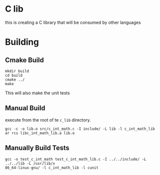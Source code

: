 # C lib

this is creating a C library that will be consumed by other languages

# Building

## Cmake Build

```
mkdir build
cd build
cmake ../
make
```

This will also make the unit tests

## Manual Build

execute from the root of te `c_lib` directory.

```
gcc -c -o lib.o src/c_int_math.c -I include/ -L lib -l c_int_math_lib
ar rcs libc_int_math_lib.a lib.o 
```

## Manually Build Tests

```
gcc -o test_c_int_math test_c_int_math_lib.c -I ../../include/ -L ../../lib -L /usr/lib/x
86_64-linux-gnu/ -l c_int_math_lib -l cunit
```